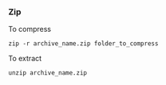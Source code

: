 ### Zip

To compress

```
zip -r archive_name.zip folder_to_compress
```

To extract 


```
unzip archive_name.zip
```